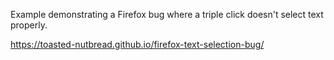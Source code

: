 Example demonstrating a Firefox bug where a triple click doesn't select text properly.

https://toasted-nutbread.github.io/firefox-text-selection-bug/
